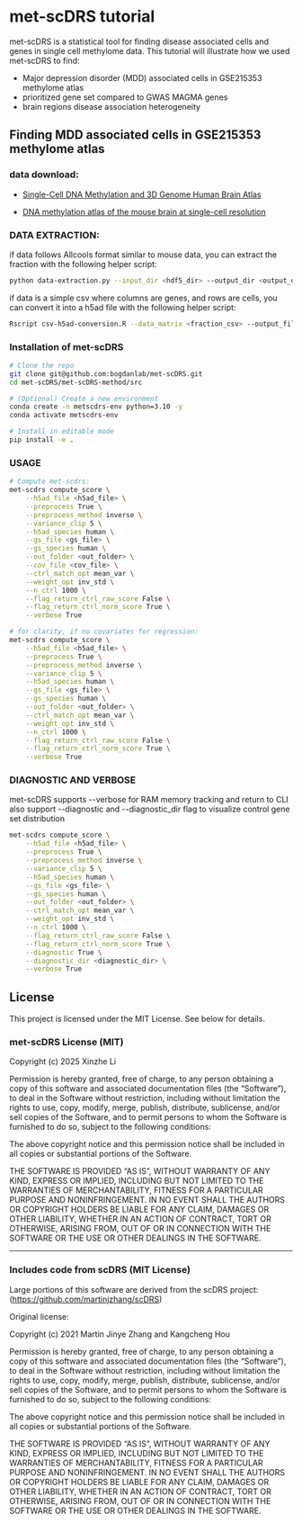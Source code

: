 # met-scDRS tutorial

met-scDRS is a statistical tool for finding disease associated cells and genes in single cell methylome data.
This tutorial will illustrate how we used met-scDRS to find:

- Major depression disorder (MDD) associated cells in GSE215353 methylome atlas
- prioritized gene set compared to GWAS MAGMA genes
- brain regions disease association heterogeneity

## Finding MDD associated cells in GSE215353 methylome atlas
### data download:
- [Single-Cell DNA Methylation and 3D Genome Human Brain Atlas](https://cellxgene.cziscience.com/collections/fdebfda9-bb9a-4b4b-97e5-651097ea07b0)

- [DNA methylation atlas of the mouse brain at single-cell resolution](https://www.ncbi.nlm.nih.gov/geo/query/acc.cgi?acc=GSE132489)

### DATA EXTRACTION:
if data follows Allcools format similar to mouse data, you can extract the fraction with the following helper script:
```bash
python data-extraction.py --input_dir <hdf5_dir> --output_dir <output_dir>
```

if data is a simple csv where columns are genes, and rows are cells, you can convert it into a h5ad file with the following helper script:
```bash
Rscript csv-h5ad-conversion.R --data_matrix <fraction_csv> --output_file <output_h5ad_distination>
```

### Installation of met-scDRS
```bash
# Clone the repo
git clone git@github.com:bogdanlab/met-scDRS.git
cd met-scDRS/met-scDRS-method/src

# (Optional) Create a new environment
conda create -n metscdrs-env python=3.10 -y
conda activate metscdrs-env

# Install in editable mode
pip install -e .
```

### USAGE
```bash
# Compute met-scdrs:
met-scdrs compute_score \
    --h5ad_file <h5ad_file> \
    --preprocess True \
    --preprocess_method inverse \
    --variance_clip 5 \
    --h5ad_species human \
    --gs_file <gs_file> \
    --gs_species human \
    --out_folder <out_folder> \
    --cov_file <cov_file> \
    --ctrl_match_opt mean_var \
    --weight_opt inv_std \
    --n_ctrl 1000 \
    --flag_return_ctrl_raw_score False \
    --flag_return_ctrl_norm_score True \
    --verbose True

# for clarity, if no covariates for regression:
met-scdrs compute_score \
    --h5ad_file <h5ad_file> \
    --preprocess True \
    --preprocess_method inverse \
    --variance_clip 5 \
    --h5ad_species human \
    --gs_file <gs_file> \
    --gs_species human \
    --out_folder <out_folder> \
    --ctrl_match_opt mean_var \
    --weight_opt inv_std \
    --n_ctrl 1000 \
    --flag_return_ctrl_raw_score False \
    --flag_return_ctrl_norm_score True \
    --verbose True

```

### DIAGNOSTIC AND VERBOSE
met-scDRS supports --verbose for RAM memory tracking and return to CLI 
also support --diagnostic and --diagnostic_dir flag to visualize control gene set distribution

```bash
met-scdrs compute_score \
    --h5ad_file <h5ad_file> \
    --preprocess True \
    --preprocess_method inverse \
    --variance_clip 5 \
    --h5ad_species human \
    --gs_file <gs_file> \
    --gs_species human \
    --out_folder <out_folder> \
    --ctrl_match_opt mean_var \
    --weight_opt inv_std \
    --n_ctrl 1000 \
    --flag_return_ctrl_raw_score False \
    --flag_return_ctrl_norm_score True \
    --diagnostic True \
    --diagnostic_dir <diagnostic_dir> \
    --verbose True

```

## License

This project is licensed under the MIT License. See below for details.

### met-scDRS License (MIT)

Copyright (c) 2025 Xinzhe Li

Permission is hereby granted, free of charge, to any person obtaining a copy
of this software and associated documentation files (the “Software”), to deal
in the Software without restriction, including without limitation the rights
to use, copy, modify, merge, publish, distribute, sublicense, and/or sell
copies of the Software, and to permit persons to whom the Software is
furnished to do so, subject to the following conditions:

The above copyright notice and this permission notice shall be included in all
copies or substantial portions of the Software.

THE SOFTWARE IS PROVIDED “AS IS”, WITHOUT WARRANTY OF ANY KIND, EXPRESS OR
IMPLIED, INCLUDING BUT NOT LIMITED TO THE WARRANTIES OF MERCHANTABILITY,
FITNESS FOR A PARTICULAR PURPOSE AND NONINFRINGEMENT. IN NO EVENT SHALL THE
AUTHORS OR COPYRIGHT HOLDERS BE LIABLE FOR ANY CLAIM, DAMAGES OR OTHER
LIABILITY, WHETHER IN AN ACTION OF CONTRACT, TORT OR OTHERWISE, ARISING FROM,
OUT OF OR IN CONNECTION WITH THE SOFTWARE OR THE USE OR OTHER DEALINGS IN THE
SOFTWARE.

---

### Includes code from scDRS (MIT License)

Large portions of this software are derived from the scDRS project:
(https://github.com/martinjzhang/scDRS)

Original license:

Copyright (c) 2021 Martin Jinye Zhang and Kangcheng Hou

Permission is hereby granted, free of charge, to any person obtaining a copy
of this software and associated documentation files (the “Software”), to deal
in the Software without restriction, including without limitation the rights
to use, copy, modify, merge, publish, distribute, sublicense, and/or sell
copies of the Software, and to permit persons to whom the Software is
furnished to do so, subject to the following conditions:

The above copyright notice and this permission notice shall be included in all
copies or substantial portions of the Software.

THE SOFTWARE IS PROVIDED “AS IS”, WITHOUT WARRANTY OF ANY KIND, EXPRESS OR
IMPLIED, INCLUDING BUT NOT LIMITED TO THE WARRANTIES OF MERCHANTABILITY,
FITNESS FOR A PARTICULAR PURPOSE AND NONINFRINGEMENT. IN NO EVENT SHALL THE
AUTHORS OR COPYRIGHT HOLDERS BE LIABLE FOR ANY CLAIM, DAMAGES OR OTHER
LIABILITY, WHETHER IN AN ACTION OF CONTRACT, TORT OR OTHERWISE, ARISING FROM,
OUT OF OR IN CONNECTION WITH THE SOFTWARE OR THE USE OR OTHER DEALINGS IN THE
SOFTWARE.
